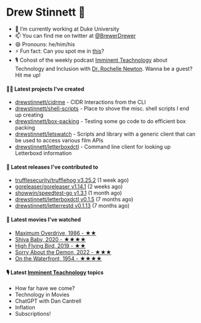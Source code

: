 
# Drew Stinnett 👋

- 🔭 I’m currently working at Duke University
- 📫 You can find me on twitter at [@BrewerDrewer](https://twitter.com/BrewerDrewer)
- 😄 Pronouns: he/him/his
- ⚡ Fun fact: Can you spot me in [this](https://www.youtube.com/watch?v=oL9WnB0qHBA)?
- 🎙 Cohost of the weekly podcast [Imminent Teachnology](https://podcast.imminentteachnology.com/) about Technology and Inclusion with [Dr. Rochelle Newton](https://www.linkedin.com/in/drrochellenewton/). Wanna be a guest? Hit me up!

#### 👨‍💻 Latest projects I've created
- [drewstinnett/cidrme](https://github.com/drewstinnett/cidrme) - CIDR Interactions from the CLI
- [drewstinnett/shell-scripts](https://github.com/drewstinnett/shell-scripts) - Place to shove the misc. shell scripts I end up creating
- [drewstinnett/box-packing](https://github.com/drewstinnett/box-packing) - Testing some go code to do efficient box packing
- [drewstinnett/letswatch](https://github.com/drewstinnett/letswatch) - Scripts and library with a generic client that can be used to access various film APIs
- [drewstinnett/letterboxdctl](https://github.com/drewstinnett/letterboxdctl) - Command line client for looking up Letterboxd information

#### 🚀 Latest releases I've contributed to
- [trufflesecurity/trufflehog v3.25.2](https://github.com/trufflesecurity/trufflehog/releases/tag/v3.25.2) (1 week ago)
- [goreleaser/goreleaser v1.14.1](https://github.com/goreleaser/goreleaser/releases/tag/v1.14.1) (2 weeks ago)
- [showwin/speedtest-go v1.3.1](https://github.com/showwin/speedtest-go/releases/tag/v1.3.1) (1 month ago)
- [drewstinnett/letterboxdctl v0.1.5](https://github.com/drewstinnett/letterboxdctl/releases/tag/v0.1.5) (7 months ago)
- [drewstinnett/letterrestd v0.1.13](https://github.com/drewstinnett/letterrestd/releases/tag/v0.1.13) (7 months ago)

#### 🍿 Latest movies I've watched
- [Maximum Overdrive, 1986 - ★★](https://letterboxd.com/mondodrew/film/maximum-overdrive/)
- [Shiva Baby, 2020 - ★★★★](https://letterboxd.com/mondodrew/film/shiva-baby-2020/)
- [High Flying Bird, 2019 - ★★](https://letterboxd.com/mondodrew/film/high-flying-bird/)
- [Sorry About the Demon, 2022 - ★★★](https://letterboxd.com/mondodrew/film/sorry-about-the-demon/)
- [On the Waterfront, 1954 - ★★★★](https://letterboxd.com/mondodrew/film/on-the-waterfront/)

#### 🎙 Latest [Imminent Teachnology](https://podcast.imminentteachnology.com/) topics
- How far have we come?
- Technology in Movies
- ChatGPT with Dan Cantrell
- Inflation
- Subscriptions!
